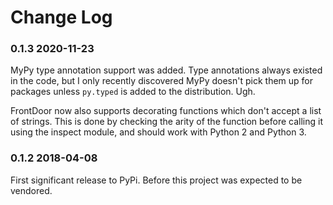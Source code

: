 # Change Log

### 0.1.3 2020-11-23

MyPy type annotation support was added. Type annotations always existed in the code, but I only recently discovered MyPy doesn't pick them up for packages unless `py.typed` is added to the distribution. Ugh.

FrontDoor now also supports decorating functions which don't accept a list of strings. This is done by checking the arity of the function before calling it using the inspect module, and should work with Python 2 and Python 3.

### 0.1.2 2018-04-08

First significant release to PyPi. Before this project was expected to be vendored.
